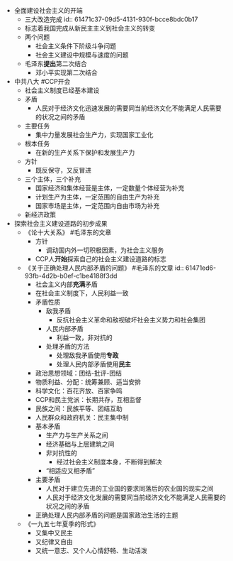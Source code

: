 - 全面建设社会主义的开端
	- 三大改造完成
	  id:: 61471c37-09d5-4131-930f-bcce8bdc0b17
	- 标志着我国完成从新民主主义到社会主义的转变
	- 两个问题
		- 社会主义条件下阶级斗争问题
		- 社会主义建设中规模与速度的问题
	- 毛泽东**提出**第二次结合
		- 邓小平实现第二次结合
- 中共八大 #CCP开会
	- 社会主义制度已经基本建设
	- 矛盾
		- 人民对于经济文化迅速发展的需要同当前经济文化不能满足人民需要的状况之间的矛盾
	- 主要任务
		- 集中力量发展社会生产力，实现国家工业化
	- 根本任务
		- 在新的生产关系下保护和发展生产力
	- 方针
		- 既反保守，又反冒进
	- 三个主体，三个补充
		- 国家经济和集体经营是主体，一定数量个体经营为补充
		- 计划生产为主体，一定范围的自由生产为补充
		- 国家市场是主体，一定范围内自由市场为补充
	- 新经济政策
- 探索社会主义建设道路的初步成果
	- 《论十大关系》 #毛泽东的文章
		- 方针
			- 调动国内外一切积极因素，为社会主义服务
		- CCP人**开始**探索自己的社会主义建设道路的标志
	- 《关于正确处理人民内部矛盾的问题》 #毛泽东的文章
	  id:: 61471ed6-93fb-4d2b-b0ef-c1be4188f3dd
		- 社会主义内部**充满**矛盾
		- 在社会主义制度下，人民利益一致
		- 矛盾性质
			- 敌我矛盾
				- 反抗社会主义革命和敌视破坏社会主义势力和社会集团
			- 人民内部矛盾
				- 利益一致，非对抗的
			- 处理矛盾的方法
				- 处理敌我矛盾使用**专政**
				- 处理人民内部矛盾使用**民主**
		- 政治思想领域：团结-批评-团结
		- 物质利益、分配：统筹兼顾、适当安排
		- 科学文化：百花齐放、百家争鸣
		- CCP和民主党派：长期共存，互相监督
		- 民族之间：民族平等、团结互助
		- 人民群众和政府机关：民主集中制
		- 基本矛盾
			- 生产力与生产关系之间
			- 经济基础与上层建筑之间
			- 非对抗性的
				- 经过社会主义制度本身，不断得到解决
			- “相适应又相矛盾”
		- 主要矛盾
			- 人民对于建立先进的工业国的要求同落后的农业国的现实之间
			- 人民对于经济文化发展的需要同当前经济文化不能满足人民需要的状况之间的矛盾
		- 正确处理人民内部矛盾的问题是国家政治生活的主题
	- 《一九五七年夏季的形式》
		- 又集中又民主
		- 又纪律又自由
		- 又统一意志、又个人心情舒畅、生动活泼